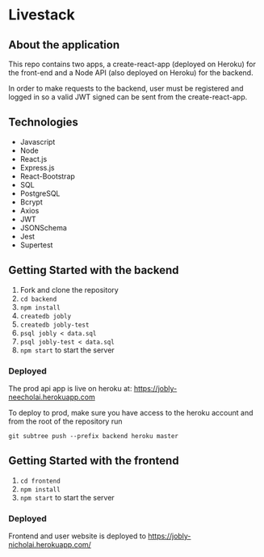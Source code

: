 # Livestack 

## About the application

This repo contains two apps, a create-react-app (deployed on Heroku) for the front-end and a Node API (also deployed on Heroku) for the backend. 

In order to make requests to the backend, user must be registered and logged in so a valid JWT signed can be sent from the create-react-app. 

## Technologies

- Javascript
- Node
- React.js
- Express.js
- React-Bootstrap
- SQL
- PostgreSQL
- Bcrypt
- Axios
- JWT
- JSONSchema
- Jest
- Supertest

## Getting Started with the backend

1. Fork and clone the repository
2. `cd backend`
2. `npm install`
3. `createdb jobly`
4. `createdb jobly-test`
5. `psql jobly < data.sql`
6. `psql jobly-test < data.sql`
7. `npm start` to start the server

### Deployed 

The prod api app is live on heroku at: 
https://jobly-neecholai.herokuapp.com

To deploy to prod, make sure you have access to the heroku account and from the root of the repository run 

`git subtree push --prefix backend heroku master`

## Getting Started with the frontend

1. `cd frontend`
2. `npm install`
3. `npm start` to start the server

### Deployed

Frontend and user website is deployed to https://jobly-nicholai.herokuapp.com/ 
